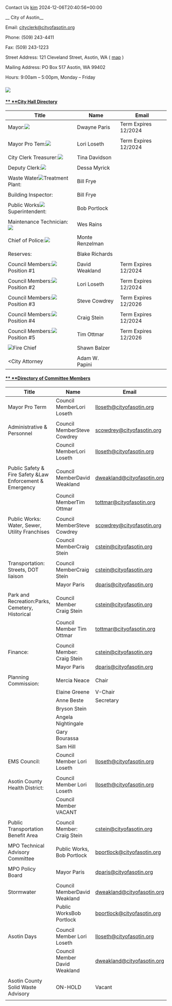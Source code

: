  Contact Us  [kim](https://cityofasotin.org/author/kim/)  2024-12-06T20:40:56+00:00 

 __ City of Asotin__ 

Email:  [cityclerk@cityofasotin.org](mailto:cityclerk@cityofasotin.org) 

Phone: (509) 243-4411

Fax: (509) 243-1223

Street Address: 121 Cleveland Street, Asotin, WA ( [map](https://goo.gl/maps/eC81ngahNbjSQgcH7) )

Mailing Address: PO Box 517 Asotin, WA 99402

Hours: 9:00am – 5:00pm, Monday – Friday

##### 

##### 

##### 

##### 

  ![](images/c8274acbf96d3655d45bbd8f2bdf59991fa88dc1251c81f84dd4f852af7135ee.jpg)  

####  [**  **City Hall Directory](#4801d345ad75cdd86) 

|__Title__|__Name__|__Email__|
|---|---|---|
|Mayor:![](images/16504e34281b3f2117b8c4abbd8484343f2f52e2eddc6cdaceaad8ae2d8a98e3.jpg)|Dwayne Paris|Term Expires 12/2024|[dparis@cityofasotin.org](mailto:dparis@cityofasotin.org)| |---||
||||
|Mayor Pro Tem:![](images/bfb469bb3a5db309e89f4f3f31339ae2fbda03065f2a9aadb3994c7cfb2aca0b.jpg)|Lori Loseth|Term Expires 12/2024|[lloseth@cityofasotin.org](mailto:lloseth@cityofasotin.org)| |---||
||||
|City Clerk Treasurer:![](images/916a9a5c769f3bc0f4aac36b8b5fd235d5546baf54ecafa3b47d6c5bd6481c90.jpg)|Tina Davidson||[cityclerk@cityofasotin.org](mailto:cityclerk@cityofasotin.org)| |---||
||||
|Deputy Clerk:![](images/1bbfff2f3e94342d2a11eb1613ef036d116e640844a12f99a351c29895288f45.jpg)|Dessa Myrick||[deputyclerk@cityofasotin.org](mailto:deputyclerk@cityofasotin.org)| |---||
||||
|Waste Water![](images/f69db230d40ec0f34f70e6c00b067b8aa6ed6bb55665a9142a70dbce3ffa10dc.jpg)Treatment Plant:|Bill Frye||[bfrye@cityofasotin.org](mailto:bfrye@cityofasotin.org)| |---||
||||
|Building Inspector:|Bill Frye||[bfrye@cityofasotin.org](mailto:bfrye@cityofasotin.org)| |---||
||||
|Public Works![](images/d6b872481323b8e756acf105e62a37a7080ca16692d7babab48aae6a851bbc23.jpg)Superintendent:|Bob Portlock||[bportlock@cityofasotin.org](mailto:bportlock@cityofasotin.org)| |---||
||||
|Maintenance Technician:![](images/15f1ebf0fdb1f5e54ee25883360828c7799c52f13c13186418814bf015c41478.jpg)|Wes Rains||[wrains@cityofasotin.org](mailto:wrains@cityofasotin.org)| |---||
||||
|Chief of Police:![](images/8286e9c82d36ab4a6c40c2ce468d0eb6a16c23261ccb7a08856f6ea22073a9d4.jpg)|Monte Renzelman||[mrenzelman@cityofasotin.org](mailto:mrenzelman@cityofasotin.org)| |---||
||||
|Reserves:|Blake Richards||[brichards@cityofasotin.org](mailto:dmanchester@cityofasotin.org)| |---||
||||
|Council Members:![](images/b623a2728429ba7f33b55217640be4c4b0d9fc013e190ade7a08751608ba19d6.jpg)Position #1|David Weakland|Term Expires 12/2024|[dweakland@cityofasotin.org](mailto:dweakland@cityofasotin.org)| |---||
||||
|Council Members:![](images/bfb469bb3a5db309e89f4f3f31339ae2fbda03065f2a9aadb3994c7cfb2aca0b.jpg)Position #2|Lori Loseth|Term Expires 12/2024|[lloseth@cityofasotin.org](mailto:lloseth@cityofasotin.org)| |---||
||||
|Council Members:![](images/fe24117f6e05d3270a7e0b7d518d334e8cbc23cd73d85c97c000221b2e451552.jpg)Position #3|Steve Cowdrey|Term Expires 12/2026|[scowdrey@cityofasotin.org](mailto:scowdrey@cityofasotin.org)| |---||
||||
|Council Members:![](images/da0c4c596df9aff19b13bb837eee541c647789e2233342f2c8f653946a215cf8.jpg)Position #4|Craig Stein|Term Expires 12/2024|[cstein@cityofasotin.org](mailto:cstein@cityofasotin.org)| |---||
||||
|Council Members:![](images/6b3ff95dca743298c5a3f688b8b5ece569ab4e40934a35d9164d9f9325e67228.png)Position #5|Tim Ottmar|Term Expires 12/2026|[tottmar@cityofasotin.org](mailto:tottmar@cityofasotin.org)| |---||
||||
|![](images/b0f80dd5d4ef637295f9b95a148f927c0dca02085517829b931bef8c8a0c1d59.jpg)Fire Chief|Shawn Balzer||[asotinfire@gmail.com](https://cityofasotin.org/city-hall-directory/)| |---||
||||
|<City Attorney|Adam W. Papini||[cityattorney@cityofasotin.org](mailto:cityattorney@cityofasotin.org)| |---||

####  [**  **Directory of Committee Members](#17f3f0a63f566f144) 

|__Title__|__Name__|__Email__|
|---|---|---|
|Mayor Pro Term|Council MemberLori Loseth|[lloseth@cityofasotin.org](mailto:lloseth@cityofasotin.org)|
||||
|Administrative & Personnel|Council MemberSteve Cowdrey|[scowdrey@cityofasotin.org](mailto:scowdrey@cityofasotin.org)|
||Council MemberLori Loseth|[lloseth@cityofasotin.org](mailto:lloseth@cityofasotin.org)|
||||
|Public Safety & Fire Safety &Law Enforcement & Emergency|Council MemberDavid Weakland|[dweakland@cityofasotin.org](mailto:dweakland@cityofasotin.org)|
||Council MemberTim Ottmar|[tottmar@cityofasotin.org](mailto:tottmar@cityofasotin.org)|
||||
|Public Works: Water, Sewer, Utility Franchises|Council MemberSteve Cowdrey|[scowdrey@cityofasotin.org](mailto:scowdrey@cityofasotin.org)|
||Council MemberCraig Stein|[cstein@cityofasotin.org](mailto:cstein@cityofasotin.org)|
||||
|Transportation: Streets, DOT liaison|Council MemberCraig Stein|[cstein@cityofasotin.org](mailto:cstein@cityofasotin.org)|
||Mayor Paris|[dparis@cityofasotin.org](mailto:dparis@cityofasotin.org)|
||||
|Park and Recreation:Parks, Cemetery, Historical|Council Member Craig Stein|[cstein@cityofasotin.org](mailto:cstein@cityofasotin.org)|
||Council Member Tim Ottmar|[tottmar@cityofasotin.org](mailto:tottmar@cityofasotin.org)|
||||
|Finance:|Council Member: Craig Stein|[cstein@cityofasotin.org](mailto:cstein@cityofasotin.org)|
||Mayor Paris|[dparis@cityofasotin.org](mailto:dparis@cityofasotin.org)|
||||
|Planning Commission:|Mercia Neace|Chair|
||Elaine Greene|V-Chair|
||Anne Beste|Secretary|
||Bryson Stein||
||Angela Nightingale||
||Gary Bourassa||
||Sam Hill||
|EMS Council:|Council Member Lori Loseth|[lloseth@cityofasotin.org](mailto:lloseth@cityofasotin.org)|
||||
|Asotin County Health District:|Council Member Lori Loseth|[lloseth@cityofasotin.org](mailto:lloseth@cityofasotin.org)|
||Council Member VACANT||
||||
|Public Transportation Benefit Area|Council Member: Craig Stein|[cstein@cityofasotin.org](mailto:cstein@cityofasotin.org)|
||||
|MPO Technical Advisory Committee|Public Works, Bob Portlock|[bportlock@cityofasotin.org](mailto:bportlock@cityofasotin.org)|
||||
|MPO Policy Board|Mayor Paris|[dparis@cityofasotin.org]()|
||||
|Stormwater|Council MemberDavid Weakland|[dweakland@cityofasotin.org](mailto:dweakland@cityofasotin.org)|
||Public WorksBob Portlock|[bportlock@cityofasotin.org](mailto:bportlock@cityofasotin.org)|
||||
|Asotin Days|Council Member Lori Loseth|[lloseth@cityofasotin.org](mailto:lloseth@cityofasotin.org)|
||Council Member David Weakland|[dweakland@cityofasotin.org](mailto:dweakland@cityofasotin.org)|
||||
|Asotin County Solid Waste Advisory|ON-HOLD|Vacant|
||||

 